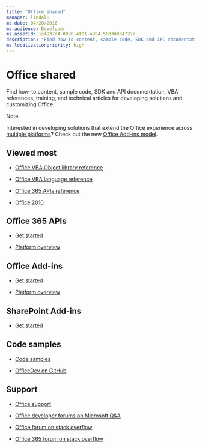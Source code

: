 ```yaml
---
title: "Office shared"
manager: lindalu
ms.date: 04/20/2016
ms.audience: Developer
ms.assetid: 1c4937c4-0998-4f81-a994-50d3dd54727c
description: "Find how-to content, sample code, SDK and API documentation, VBA references, training, and technical articles for developing solutions and customizing Office."
ms.localizationpriority: high
---
```


# Office shared

Find how-to content, sample code, SDK and API documentation, VBA references, training, and technical articles for developing solutions and customizing Office.
  
> [!NOTE]
> Interested in developing solutions that extend the Office experience across [multiple platforms](/javascript/api/requirement-sets)? Check out the new [Office Add-ins model](/office/dev/add-ins/overview/office-add-ins).
  
## Viewed most
  
- [Office VBA Object library reference](/office/vba/api/overview/library-reference)
  
- [Office VBA language reference](/office/vba/api/overview/language-reference)
  
- [Office 365 APIs reference](/previous-versions/office/office-365-api/)
  
- [Office 2010](/previous-versions/office/developer/office-2010/cc313152(v=office.12))
  
## Office 365 APIs
  
- [Get started](https://developer.microsoft.com/office/docs)
  
- [Platform overview](/previous-versions/office/office-365-api/)
  
## Office Add-ins
  
- [Get started](/office/dev/add-ins/)

- [Platform overview](/office/dev/add-ins/overview/office-add-ins)
  
## SharePoint Add-ins
  
- [Get started](/sharepoint/dev/sp-add-ins/sharepoint-add-ins)
  
## Code samples
  
- [Code samples](https://developer.microsoft.com/microsoft-365/gallery/?filterBy=Samples)
  
- [OfficeDev on GitHub](https://github.com/OfficeDev)
  
## Support
  
- [Office support](https://support.office.com/)
  
- [Office developer forums on Microsoft Q&A](/answers/tags/321/office-development)
  
- [Office forum on stack overflow](https://stackoverflow.com/questions/tagged/ms-office)
  
- [Office 365 forum on stack overflow](https://stackoverflow.com/questions/tagged/office365)
